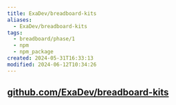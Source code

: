 ```yaml
---
title: ExaDev/breadboard-kits
aliases:
  - ExaDev/breadboard-kits
tags:
  - breadboard/phase/1
  - npm
  - npm_package
created: 2024-05-31T16:33:13
modified: 2024-06-12T10:34:26
---
```


## [github.com/ExaDev/breadboard-kits](https://github.com/ExaDev/breadboard-kits)
